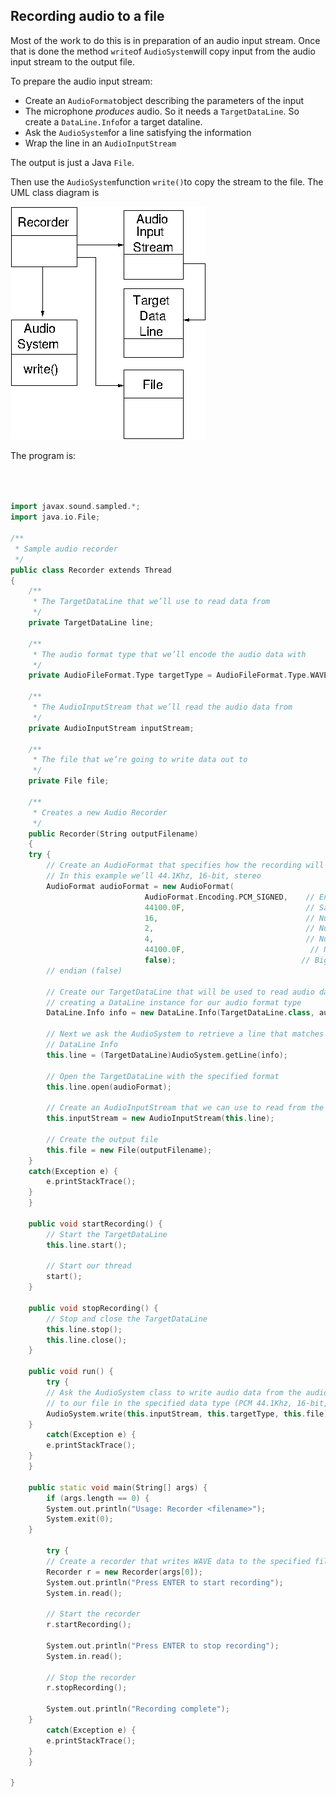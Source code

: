 
##  Recording audio to a file 


Most of the work to do this is in preparation of an audio input stream.
Once that is done the method `write`of `AudioSystem`will copy input from the audio input stream to the output file.


To prepare the audio input stream:

+ Create an `AudioFormat`object describing the parameters
of the input
+ The microphone _produces_ audio. So it needs a `TargetDataLine`.
So create a `DataLine.Info`for a target dataline.
+ Ask the `AudioSystem`for a line satisfying the information
+ Wrap the line in an `AudioInputStream`

The output is just a Java `File`.


Then use the `AudioSystem`function `write()`to copy the stream to the file.
The UML class diagram is


![alt text](Recorder.png)


The program is:

```cpp

      
      
import javax.sound.sampled.*;
import java.io.File;

/**
 * Sample audio recorder
 */
public class Recorder extends Thread
{
    /**
     * The TargetDataLine that we’ll use to read data from
     */
    private TargetDataLine line;

    /**
     * The audio format type that we’ll encode the audio data with
     */
    private AudioFileFormat.Type targetType = AudioFileFormat.Type.WAVE;

    /**
     * The AudioInputStream that we’ll read the audio data from
     */
    private AudioInputStream inputStream;

    /**
     * The file that we’re going to write data out to
     */
    private File file;

    /**
     * Creates a new Audio Recorder
     */
    public Recorder(String outputFilename)
    {
	try {
	    // Create an AudioFormat that specifies how the recording will be performed
	    // In this example we’ll 44.1Khz, 16-bit, stereo
	    AudioFormat audioFormat = new AudioFormat(
						      AudioFormat.Encoding.PCM_SIGNED,    // Encoding technique
						      44100.0F,                           // Sample Rate
						      16,                                 // Number of bits in each channel
						      2,                                  // Number of channels (2=stereo)
						      4,                                  // Number of bytes in each frame
						      44100.0F,                            // Number of frames per second
						      false);                            // Big-endian (true) or little-
	    // endian (false)

	    // Create our TargetDataLine that will be used to read audio data by first 
	    // creating a DataLine instance for our audio format type
	    DataLine.Info info = new DataLine.Info(TargetDataLine.class, audioFormat);

	    // Next we ask the AudioSystem to retrieve a line that matches the 
	    // DataLine Info
	    this.line = (TargetDataLine)AudioSystem.getLine(info);

	    // Open the TargetDataLine with the specified format
	    this.line.open(audioFormat);

	    // Create an AudioInputStream that we can use to read from the line
	    this.inputStream = new AudioInputStream(this.line);

	    // Create the output file
	    this.file = new File(outputFilename);
	}
	catch(Exception e) {
	    e.printStackTrace();
	}
    }

    public void startRecording() {
        // Start the TargetDataLine
        this.line.start();

        // Start our thread
        start();
    }

    public void stopRecording() {
        // Stop and close the TargetDataLine
        this.line.stop();
        this.line.close();
    }

    public void run() {
        try {
	    // Ask the AudioSystem class to write audio data from the audio input stream
	    // to our file in the specified data type (PCM 44.1Khz, 16-bit, stereo)
	    AudioSystem.write(this.inputStream, this.targetType, this.file);
	}
        catch(Exception e) {
	    e.printStackTrace();
	}
    }

    public static void main(String[] args) {
        if (args.length == 0) {
	    System.out.println("Usage: Recorder <filename>");
	    System.exit(0);
	}

        try {
	    // Create a recorder that writes WAVE data to the specified filename
	    Recorder r = new Recorder(args[0]);
	    System.out.println("Press ENTER to start recording");
	    System.in.read();

	    // Start the recorder
	    r.startRecording();

	    System.out.println("Press ENTER to stop recording");
	    System.in.read();

	    // Stop the recorder
	    r.stopRecording();

	    System.out.println("Recording complete");
	}
        catch(Exception e) {
	    e.printStackTrace();
	}
    }

}
      
    
```
